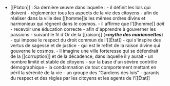 - [[Platon]] :
	Sa dernière œuvre dans laquelle :
	  - il définit les lois qui doivent 
		  - réglementer tous les aspects de la vie des citoyens
		  - afin de réaliser dans la ville des [[homme]]s les mêmes ordres divins et harmonieux qui règnent dans le cosmos.
	  - il affirme que l'[[homme]] *doit* 
		  - recevoir une éducation correcte 
			  - afin d'apprendre à gouverner les passions 
				  - suivant le fil d'Or de la [[raison]] (=***mythe des marionnettes***) 
				  - qui impose le respect du droit commun de l'[[État]] 
				  - qui s'inspire des vertus de sagesse et de justice
				  - qui est le reflet de la raison divine qui gouverne le cosmos.
	  - il imagine une ville forteresse qui se défendrait de la [[corruption]] et de la décadence, dans laquelle il y aurait
	    - un nombre limité et stable de citoyens 
		    - sur la base d'un sévère contrôle démographique
	    - la condamnation de tout comportement mettant en péril la sérénité de la vie
	    - un groupe des “Gardiens des lois”
		    - garants du respect et des règles par les citoyens et les agents de l'[[État]]